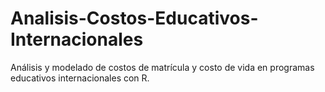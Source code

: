 # Analisis-Costos-Educativos-Internacionales
Análisis y modelado de costos de matrícula y costo de vida en programas educativos internacionales con R.
